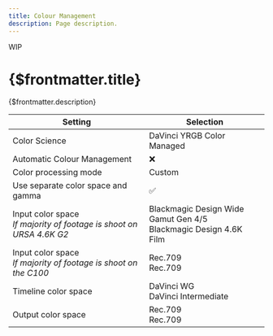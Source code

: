```yaml
---
title: Colour Management
description: Page description.
---
```


<span class="wip">WIP</span>

# {$frontmatter.title}

{$frontmatter.description}

| Setting                                                                | Selection                                                           |
| ---------------------------------------------------------------------- | ------------------------------------------------------------------- |
| Color Science                                                          | DaVinci YRGB Color Managed                                          |
| Automatic Colour Management                                            | ❌                                                                  |
| Color processing mode                                                  | Custom                                                              |
| Use separate color space and gamma                                     | ✅                                                                  |
| Input color space<br>_If majority of footage is shoot on URSA 4.6K G2_ | Blackmagic Design Wide Gamut Gen 4/5<br>Blackmagic Design 4.6K Film |
| Input color space<br>_If majority of footage is shoot on the C100_     | Rec.709<br>Rec.709                                                  |
| Timeline color space                                                   | DaVinci WG<br>DaVinci Intermediate                                  |
| Output color space                                                     | Rec.709<br>Rec.709                                                  |

